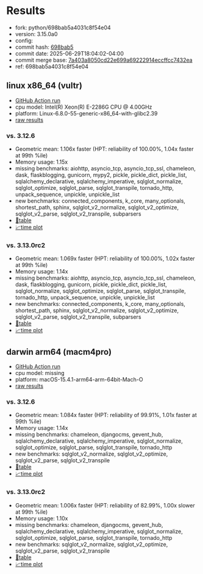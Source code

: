 # Results

- fork: python/698bab5a4031c8f54e04
- version: 3.15.0a0
- config: 
- commit hash: [698bab5](https://github.com/python/cpython/commit/698bab5)
- commit date: 2025-06-29T18:04:02-04:00
- commit merge base: [7a403a8050cd22e699a69222914eccffcc7432ea](https://github.com/python/cpython/commit/7a403a8050cd22e699a69222914eccffcc7432ea)
- ref: 698bab5a4031c8f54e04

## linux x86_64 (vultr)

- [GitHub Action run](https://github.com/facebookexperimental/free-threading-benchmarking/actions/runs/15961075288)
- cpu model: Intel(R) Xeon(R) E-2286G CPU @ 4.00GHz
- platform: Linux-6.8.0-55-generic-x86_64-with-glibc2.39
- [raw results](bm-20250629-vultr-x86_64-python-698bab5a4031c8f54e04-3.15.0a0-698bab5.json)

### vs. 3.12.6

- Geometric mean: 1.106x faster (HPT: reliability of 100.00%, 1.04x faster at 99th %ile)
- Memory usage: 1.15x
- missing benchmarks: aiohttp, asyncio_tcp, asyncio_tcp_ssl, chameleon, dask, flaskblogging, gunicorn, mypy2, pickle, pickle_dict, pickle_list, sqlalchemy_declarative, sqlalchemy_imperative, sqlglot_normalize, sqlglot_optimize, sqlglot_parse, sqlglot_transpile, tornado_http, unpack_sequence, unpickle, unpickle_list
- new benchmarks: connected_components, k_core, many_optionals, shortest_path, sphinx, sqlglot_v2_normalize, sqlglot_v2_optimize, sqlglot_v2_parse, sqlglot_v2_transpile, subparsers
- [📄table](bm-20250629-vultr-x86_64-python-698bab5a4031c8f54e04-3.15.0a0-698bab5-vs-3.12.6.md)
- [📈time plot](bm-20250629-vultr-x86_64-python-698bab5a4031c8f54e04-3.15.0a0-698bab5-vs-3.12.6.svg)

### vs. 3.13.0rc2

- Geometric mean: 1.069x faster (HPT: reliability of 100.00%, 1.02x faster at 99th %ile)
- Memory usage: 1.14x
- missing benchmarks: aiohttp, asyncio_tcp, asyncio_tcp_ssl, chameleon, dask, flaskblogging, gunicorn, pickle, pickle_dict, pickle_list, sqlglot_normalize, sqlglot_optimize, sqlglot_parse, sqlglot_transpile, tornado_http, unpack_sequence, unpickle, unpickle_list
- new benchmarks: connected_components, k_core, many_optionals, shortest_path, sphinx, sqlglot_v2_normalize, sqlglot_v2_optimize, sqlglot_v2_parse, sqlglot_v2_transpile, subparsers
- [📄table](bm-20250629-vultr-x86_64-python-698bab5a4031c8f54e04-3.15.0a0-698bab5-vs-3.13.0rc2.md)
- [📈time plot](bm-20250629-vultr-x86_64-python-698bab5a4031c8f54e04-3.15.0a0-698bab5-vs-3.13.0rc2.svg)

## darwin arm64 (macm4pro)

- [GitHub Action run](https://github.com/facebookexperimental/free-threading-benchmarking/actions/runs/15961075288)
- cpu model: missing
- platform: macOS-15.4.1-arm64-arm-64bit-Mach-O
- [raw results](bm-20250629-macm4pro-arm64-python-698bab5a4031c8f54e04-3.15.0a0-698bab5.json)

### vs. 3.12.6

- Geometric mean: 1.084x faster (HPT: reliability of 99.91%, 1.01x faster at 99th %ile)
- Memory usage: 1.14x
- missing benchmarks: chameleon, djangocms, gevent_hub, sqlalchemy_declarative, sqlalchemy_imperative, sqlglot_normalize, sqlglot_optimize, sqlglot_parse, sqlglot_transpile, tornado_http
- new benchmarks: sqlglot_v2_normalize, sqlglot_v2_optimize, sqlglot_v2_parse, sqlglot_v2_transpile
- [📄table](bm-20250629-macm4pro-arm64-python-698bab5a4031c8f54e04-3.15.0a0-698bab5-vs-3.12.6.md)
- [📈time plot](bm-20250629-macm4pro-arm64-python-698bab5a4031c8f54e04-3.15.0a0-698bab5-vs-3.12.6.svg)

### vs. 3.13.0rc2

- Geometric mean: 1.006x faster (HPT: reliability of 82.99%, 1.00x slower at 99th %ile)
- Memory usage: 1.10x
- missing benchmarks: chameleon, djangocms, gevent_hub, sqlalchemy_declarative, sqlalchemy_imperative, sqlglot_normalize, sqlglot_optimize, sqlglot_parse, sqlglot_transpile, tornado_http
- new benchmarks: sqlglot_v2_normalize, sqlglot_v2_optimize, sqlglot_v2_parse, sqlglot_v2_transpile
- [📄table](bm-20250629-macm4pro-arm64-python-698bab5a4031c8f54e04-3.15.0a0-698bab5-vs-3.13.0rc2.md)
- [📈time plot](bm-20250629-macm4pro-arm64-python-698bab5a4031c8f54e04-3.15.0a0-698bab5-vs-3.13.0rc2.svg)

